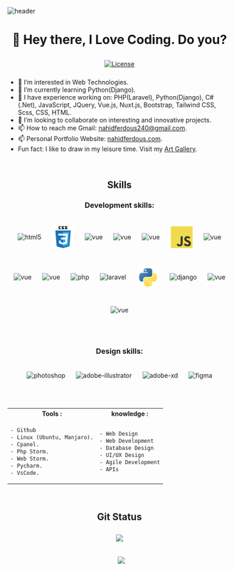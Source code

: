 ![header](https://capsule-render.vercel.app/api?type=waving&color=auto&height=300&section=header&text=Nahid%20Ferdous&fontSize=80&animation=fadeIn&fontAlignY=38&desc=A%20Passionate%20Full-Stack%20Web%20Developer.&descAlignY=51&descAlign=62)
<h1 align="center">
    👋 Hey there, I Love Coding. Do you?
</h1>

<p align="center">
    <a href="https://komarev.com/ghpvc/?username=nahidnfr123&color=ff69b4&style=flat&label=VIEWS">
    <img align="center" hspace="10" vspace="10" src="https://komarev.com/ghpvc/?username=nahidnfr123&color=ff69b4&style=flat&label=VIEWS" alt="License">
    </a>
</p>

[comment]: <> (<div style="margin-bottom: 30px; color: dodgerblue;">)

[comment]: <> (    <h3 align="center" style="line-height: 4px !important;">)

[comment]: <> (        I am a Full-Stack Web Developer.)

[comment]: <> (    </h3>)

[comment]: <> (</div>)

[comment]: <> (<hr style="margin-bottom: 30px; background-color: #4a5568">)

- 🌱 I’m interested in Web Technologies.
- 🌱 I’m currently learning Python(Django).
- 🌱 I have experience working on: PHP(Laravel), Python(Django), C#(.Net), JavaScript, JQuery, Vue.js, Nuxt.js, Bootstrap, Tailwind CSS, Scss, CSS, HTML.
- 💞️ I’m looking to collaborate on interesting and innovative projects.
- 📫 How to reach me Gmail: nahidferdous240@gmail.com.
- 📫 Personal Portfolio Website: [nahidferdous.com](https://www.nahidferdous.com "Nahid Ferdous").
- Fun fact: I like to draw in my leisure time. Visit my [Art Gallery](https://nahidferdous.com/art_gallery "Nahid's ART Gallery").

[comment]: <> (![myimg]&#40;https://cdn.worldvectorlogo.com/logos/html5.svg&#41;)

[comment]: <> (![alt text]&#40;https://cdn.worldvectorlogo.com/logos/html5.svg ''&#41;{: height="50px" width="50px" style="float:left; padding-bottom:1000px" })

<br>
<h2 align="center">Skills</h2>
<h3 align="center">Development skills:</h3>
<p align="center">
    <img align="middle" hspace="10" vspace="0" src="https://cdn.worldvectorlogo.com/logos/html5.svg" alt="html5" width="50" height="50"/>
    <img align="middle" hspace="10" vspace="20" src="https://raw.githubusercontent.com/devicons/devicon/master/icons/css3/css3-original-wordmark.svg" alt="css3" width="50" height="50"/>
    <img align="middle" hspace="10" vspace="20" src="https://cdn.worldvectorlogo.com/logos/sass-1.svg" alt="vue" width="50" height="50"/>
    <img align="middle" hspace="10" vspace="20" src="https://cdn.worldvectorlogo.com/logos/bootstrap-4.svg" alt="vue" width="50" height="50"/>
    <img align="middle" hspace="10" vspace="20" src="https://cdn.worldvectorlogo.com/logos/tailwind-css-2.svg" alt="vue" width="50" height="50"/>
    <img align="middle" hspace="10" vspace="20" src="https://raw.githubusercontent.com/devicons/devicon/master/icons/javascript/javascript-original.svg" alt="javascript" width="50" height="50"/>
    <img align="middle" hspace="10" vspace="20" src="https://cdn.worldvectorlogo.com/logos/jquery-1.svg" alt="vue" width="50" height="50"/>
    <img align="middle" hspace="10" vspace="20" src="https://cdn.worldvectorlogo.com/logos/vue-js-1.svg" alt="vue" width="50" height="50"/>
    <img align="middle" hspace="10" vspace="20" src="https://nuxtjs.org/logos/nuxt.svg" alt="vue" width="50" height="50"/>
    <img align="middle" hspace="10" vspace="20" src="https://cdn.worldvectorlogo.com/logos/php-1.svg" alt="php" width="50" style="max-height: 50px;"/>
    <img align="middle" hspace="10" vspace="20" src="https://cdn.worldvectorlogo.com/logos/laravel-2.svg" alt="laravel" width="50" height="50"/>
    <img align="middle" hspace="10" vspace="20" src="https://raw.githubusercontent.com/devicons/devicon/master/icons/python/python-original.svg" alt="python" width="50" height="50"/>
    <img align="middle" hspace="10" vspace="20" src="https://cdn.worldvectorlogo.com/logos/django.svg" alt="django" width="50" height="50"/>
    <img align="middle" hspace="10" vspace="20" src="https://cdn.worldvectorlogo.com/logos/mysql-3.svg" alt="vue" width="50" height="50"/>
    <img align="middle" hspace="10" vspace="20" src="https://cdn.worldvectorlogo.com/logos/postgresql.svg" alt="vue" width="50" height="50"/>
</p>
<br>
<h3 align="center">Design skills:</h3>
<p align="center">
    <img align="middle" hspace="10" vspace="20" src="https://cdn.worldvectorlogo.com/logos/photoshop-cc-4.svg" alt="photoshop" width="50" height="50"/>
    <img align="middle" hspace="10" vspace="20" src="https://cdn.worldvectorlogo.com/logos/adobe-illustrator-cc.svg" alt="adobe-illustrator" width="50" height="50"/>
    <img align="middle" hspace="10" vspace="20" src="https://cdn.worldvectorlogo.com/logos/adobe-xd-1.svg" alt="adobe-xd" width="50" height="50"/>
    <img align="middle" hspace="10" vspace="20" src="https://cdn.worldvectorlogo.com/logos/figma-1.svg" alt="figma" width="50" height="50"/>
</p>

[comment]: <> (|Tools|Knowledge|)

[comment]: <> (|:---|:---|)

[comment]: <> (|Github| Web Design|)

[comment]: <> (|linux| Web Development|)

[comment]: <> (<h3 align="left">Tools:</h3>)

<br>

<table align="center">
  <tr>
    <th>Tools : </th>
    <th>knowledge : </th>
  </tr>
  <tr>
    <td>

    - Github
    - Linux (Ubuntu, Manjaro).
    - Cpanel.
    - Php Storm.
    - Web Storm.
    - Pycharm.
    - VsCode.

</td>
    <td>

    - Web Design
    - Web Development
    - Database Design
    - UI/UX Design
    - Agile Development
    - APIs

</td>
  </tr>
</table>

<br>
<h2 align="center">Git Status</h2>

[comment]: <> ([![Top Langs]&#50;https://github-readme-stats.vercel.app/api/top-langs/?username=nahidnfr123&show_icons=true&theme=radical&#41;]&#50;https://github.com/anuraghazra/github-readme-stats&#41;)

[comment]: <> (![Nahid's GitHub stats]&#50;https://github-readme-stats.vercel.app/api?username=nahidnfr123&show_icons=true&theme=radical&#41;)

<p align="center">
<a href="https://github-readme-stats.vercel.app/api/top-langs/?username=nahidnfr123&show_icons=true&theme=radical">
  <img align="center" hspace="10" vspace="10" align="center" src="https://github-readme-stats.vercel.app/api/top-langs/?username=nahidnfr123&&layout=compact&show_icons=true&theme=radical" />
</a>
</p>


<p align="center">&nbsp;
<a href="https://github-readme-stats.vercel.app/api?username=nahidnfr123&show_icons=true&theme=radical">
  <img align="center" hspace="10" vspace="10" align="center" src="https://github-readme-stats.vercel.app/api?username=nahidnfr123&show_icons=true&theme=radical" />
</a>
</p>
